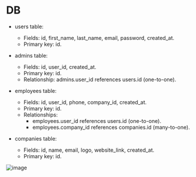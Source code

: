 # DB
- users table:

  - Fields: id, first_name, last_name, email, password, created_at.
  - Primary key: id.
- admins table:

  - Fields: id, user_id, created_at.
  - Primary key: id.
  - Relationship: admins.user_id references users.id (one-to-one).
- employees table:

  - Fields: id, user_id, phone, company_id, created_at.
  - Primary key: id.
  - Relationships:
    - employees.user_id references users.id (one-to-one).
    - employees.company_id references companies.id (many-to-one).
- companies table:

  - Fields: id, name, email, logo, website_link, created_at.
  - Primary key: id.
 
![image](https://github.com/nadajaradat/Tests/assets/86928581/99ad8d63-24da-404d-b7cf-57fb871b5ad6)
